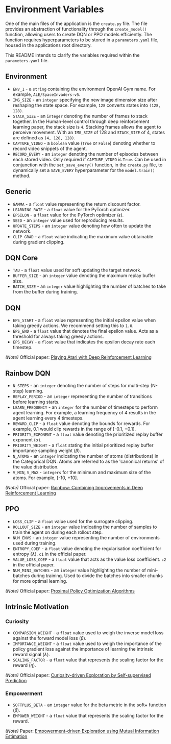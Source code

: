 # Environment Variables

One of the main files of the application is the `create.py` file. The file provides an abstraction of functionality through the `create_model()` function, allowing users to create DQN or PPO models efficiently.
The function requires hyperparameters to be stored in a `parameters.yaml` file, housed in the applications root directory.

This README intends to clarify the variables required within the `parameters.yaml` file.

## Environment

- `ENV_1` - a `string` containing the environment OpenAI Gym name. For example, `ALE/SpaceInvaders-v5`.
- `IMG_SIZE` - an `integer` specifying the new image dimension size after reshaping the state space. For example,
`128` converts states into `(128, 128)`.
- `STACK_SIZE` - an `integer` denoting the number of frames to stack together. In the Human-level control through deep reinforcement learning paper, the stack size is `4`.
Stacking frames allows the agent to perceive movement. With an `IMG_SIZE` of 128 and `STACK_SIZE` of 4, states are defined as `(4, 128, 128)`.
- `CAPTURE_VIDEO` - a `boolean` value (`True` or `False`) denoting whether to record video snippets of the agent.
- `RECORD_EVERY` - an `integer` denoting the number of episodes between each stored video. Only required if `CAPTURE_VIDEO` is `True`.
Can be used in conjunction with the `set_save_every()` function, in the `create.py` file, to dynamically set a `SAVE_EVERY` hyperparameter for the `model.train()` method.

## Generic

- `GAMMA` - a `float` value representing the return discount factor.
- `LEARNING_RATE` - a `float` value for the PyTorch optimizer.
- `EPSILON` - a `float` value for the PyTorch optimizer ($\epsilon$).
- `SEED` - an `integer` value used for reproducing results.
- `UPDATE_STEPS` - an `integer` value denoting how often to update the network.
- `CLIP_GRAD` - a `float` value indicating the maximum value obtainable during gradient clipping.

## DQN Core

- `TAU` - a `float` value used for soft updating the target network.
- `BUFFER_SIZE` - an `integer` value denoting the maximum replay buffer size.
- `BATCH_SIZE` - an `integer` value highlighting the number of batches to take from the buffer during training.

## DQN

- `EPS_START` - a `float` value representing the initial epsilon value when taking greedy actions. We recommend setting this to `1.0`.
- `EPS_END` - a `float` value that denotes the final epsilon value. Acts as a threshold for always taking greedy actions.
- `EPS_DECAY` - a `float` value that indicates the epsilon decay rate each timestep.

_(Note)_ Official paper: [Playing Atari with Deep Reinforcement Learning](https://arxiv.org/abs/1312.5602)

## Rainbow DQN

- `N_STEPS` - an `integer` denoting the number of steps for multi-step (N-step) learning.
- `REPLAY_PERIOD` - an `integer` representing the number of transitions before learning starts.
- `LEARN_FREQUENCY` - an `integer` for the number of timesteps to perform agent learning. For example, a learning frequency of 4 results in the agent learning every 4 timesteps.
- `REWARD_CLIP` - a `float` value denoting the bounds for rewards. For example, 0.1 would clip rewards in the range of [-0.1, +0.1].
- `PRIORITY_EXPONENT` - a `float` value denoting the prioritized replay buffer exponent ($\alpha$).
- `PRIORITY_WEIGHT` - a `float` stating the initial prioritized replay buffer importance sampling weight ($\beta$).
- `N_ATOMS` - an `integer` indicating the number of atoms (distributions) in the Categorical DQN. Atoms are referred to as the 'canonical returns' of the value distribution.
- `V_MIN`, `V_MAX` - `integers` for the minimum and maximum size of the atoms. For example, [-10, +10].

_(Note)_ Official paper: [Rainbow: Combining Improvements in Deep Reinforcement Learning](https://arxiv.org/abs/1710.02298)

## PPO

- `LOSS_CLIP` - a `float` value used for the surrogate clipping.
- `ROLLOUT_SIZE` - an `integer` value indicating the number of samples to train the agent on during each rollout step. 
- `NUM_ENVS` - an `integer` value representing the number of environments used during training.
- `ENTROPY_COEF` - a `float` value denoting the regularisation coefficient for entropy ($\lambda$). `c1` in the official paper.
- `VALUE_LOSS_COEF` - a `float` value that acts as the value loss coefficient. `c2` in the official paper.
- `NUM_MINI_BATCHES` - an `integer` value highlighting the number of mini-batches during training. Used to divide the batches into smaller chunks for more optimal learning.

_(Note)_ Official paper: [Proximal Policy Optimization Algorithms](https://arxiv.org/abs/1707.06347)


## Intrinsic Motivation

### Curiosity

- `COMPARSION_WEIGHT` - a `float` value used to weigh the inverse model loss against the forward model loss ($\beta$).
- `IMPORTANCE_WEIGHT` - a `float` value used to weigh the importance of the policy gradient loss against the importance of learning the intrinsic reward signal ($\lambda$).
- `SCALING_FACTOR` - a `float` value that represents the scaling factor for the reward ($\eta$).

_(Note)_ Official paper: [Curiosity-driven Exploration by Self-supervised Prediction](https://arxiv.org/abs/1705.05363)

### Empowerment

- `SOFTPLUS_BETA` - an `integer` value for the beta metric in the soft+ function ($\beta$).
- `EMPOWER_WEIGHT` - a `float` value that represents the scaling factor for the reward.

_(Note)_ Paper: [Empowerment-driven Exploration using Mutual Information Estimation](https://arxiv.org/abs/1810.05533)
